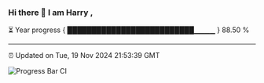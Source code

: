 ### Hi there 👋 I am Harry , 

⏳ Year progress { ██████████████████████████▁▁▁▁ } 88.50 %

---

⏰ Updated on Tue, 19 Nov 2024 21:53:39 GMT

![Progress Bar CI](https://github.com/duykhang68/duykhang68/workflows/Progress%20Bar%20CI/badge.svg)
